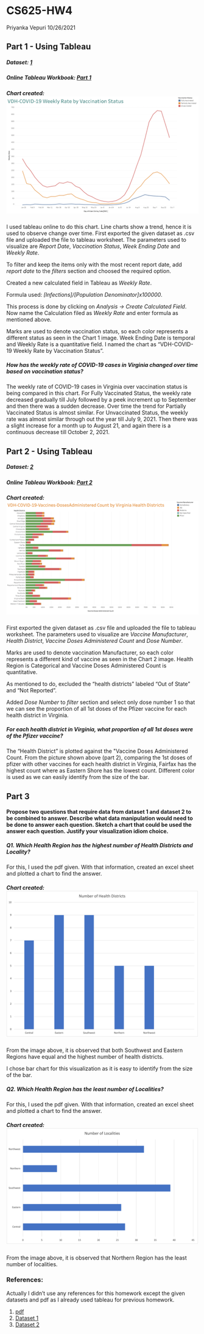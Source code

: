 CS625-HW4
================
Priyanka Vepuri
10/26/2021

## Part 1 - Using Tableau

##### Dataset: [1](https://data.virginia.gov/dataset/VDH-COVID-19-PublicUseDataset-Cases-by-Vaccination/vsrk-d6hx/data)

##### Online Tableau Workbook: [Part 1](https://prod-useast-a.online.tableau.com/#/site/oducs625/workbooks/366504?:origin=card_share_link)

##### Chart created: ![using tableau](Chart%201.png)

I used tableau online to do this chart. Line charts show a trend, hence
it is used to observe change over time. First exported the given dataset
as .csv file and uploaded the file to tableau worksheet. The parameters
used to visualize are *Report Date*, *Vaccination Status*, *Week Ending
Date* and *Weekly Rate*.

To filter and keep the items only with the most recent report date, add
*report date* to the *filters* section and choosed the required option.

Created a new calculated field in Tableau as *Weekly Rate*.

Formula used: *\[Infections\]/\[Population Denominator\]x100000*.

This process is done by clicking on *Analysis -&gt; Create Calculated
Field*. Now name the Calculation filed as *Weekly Rate* and enter
formula as mentioned above.

Marks are used to denote vaccination status, so each color represents a
different status as seen in the Chart 1 image. Week Ending Date is
temporal and Weekly Rate is a quantitative field. I named the chart as
“VDH-COVID-19 Weekly Rate by Vaccination Status”.

##### How has the weekly rate of COVID-19 cases in Virginia changed over time based on vaccination status?

The weekly rate of COVID-19 cases in Virginia over vaccination status is
being compared in this chart. For Fully Vaccinated Status, the weekly
rate decreased gradually till July followed by a peek increment up to
September and then there was a sudden decrease. Over time the trend for
Partially Vaccinated Status is almost similar. For Unvaccinated Status,
the weekly rate was almost similar through out the year till July 9,
2021. Then there was a slight increase for a month up to August 21, and
again there is a continuous decrease till October 2, 2021.

## Part 2 - Using Tableau

##### Dataset: [2](https://data.virginia.gov/Government/VDH-COVID-19-PublicUseDataset-Vaccines-DosesAdmini/28k2-x2rj/data)

##### Online Tableau Workbook: [Part 2](https://prod-useast-a.online.tableau.com/#/site/oducs625/workbooks/366532?:origin=card_share_link)

##### Chart created: ![using tableau](Chart%202.png)

First exported the given dataset as .csv file and uploaded the file to
tableau worksheet. The parameters used to visualize are *Vaccine
Manufacturer*, *Health District*, *Vaccine Doses Administered Count* and
*Dose Number*.

Marks are used to denote vaccination Manufacturer, so each color
represents a different kind of vaccine as seen in the Chart 2 image.
Health Region is Categorical and Vaccine Doses Administered Count is
quantitative.

As mentioned to do, excluded the “health districts” labeled “Out of
State” and “Not Reported”.

Added *Dose Number* to *filter* section and select only dose number 1 so
that we can see the proportion of all 1st doses of the Pfizer vaccine
for each health district in Virginia.

##### For each health district in Virginia, what proportion of all 1st doses were of the Pfizer vaccine?

The “Health District” is plotted against the "Vaccine Doses Administered
Count. From the picture shown above (part 2), comparing the 1st doses of
pfizer with other vaccines for each health district in Virginia, Fairfax
has the highest count where as Eastern Shore has the lowest count.
Different color is used as we can easily identify from the size of the
bar.

## Part 3

#### Propose two questions that require data from dataset 1 and dataset 2 to be combined to answer. Describe what data manipulation would need to be done to answer each question. Sketch a chart that could be used the answer each question. Justify your visualization idiom choice.

##### Q1. Which Health Region has the highest number of Health Districts and Locality?

For this, I used the pdf given. With that information, created an excel
sheet and plotted a chart to find the answer.

##### Chart created: ![using excel](3.1.png)

From the image above, it is observed that both Southwest and Eastern
Regions have equal and the highest number of health districts.

I chose bar chart for this visualization as it is easy to identify from
the size of the bar.

##### Q2. Which Health Region has the least number of Localities?

For this, I used the pdf given. With that information, created an excel
sheet and plotted a chart to find the answer.

##### Chart created: ![using excel](3.2.png)

From the image above, it is observed that Northern Region has the least
number of localities.

### References:

Actually I didn’t use any references for this homework except the given
datasets and pdf as I already used tableau for previous homework.

1.  [pdf](https://www.vdh.virginia.gov/content/uploads/sites/182/2020/08/VA-regions_districts_localities.pdf)
2.  [Dataset
    1](https://data.virginia.gov/dataset/VDH-COVID-19-PublicUseDataset-Cases-by-Vaccination/vsrk-d6hx)
3.  [Dataset
    2](https://data.virginia.gov/dataset/VDH-COVID-19-PublicUseDataset-Vaccines-DosesAdmini/28k2-x2rj)
